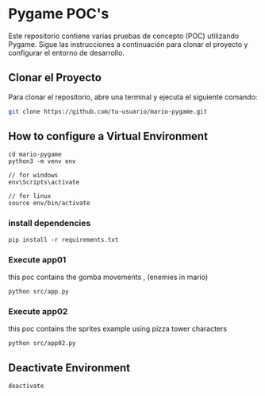 # Pygame POC's

Este repositorio contiene varias pruebas de concepto (POC) utilizando Pygame. Sigue las instrucciones a continuación para clonar el proyecto y configurar el entorno de desarrollo.

## Clonar el Proyecto

Para clonar el repositorio, abre una terminal y ejecuta el siguiente comando:

```sh
git clone https://github.com/tu-usuario/mario-pygame.git


```
## How to configure a Virtual Environment
```
cd mario-pygame
python3 -m venv env

// for windows 
env\Scripts\activate

// for linux
source env/bin/activate

```



### install dependencies 
```
pip install -r requirements.txt

```

### Execute app01
this poc contains the gomba movements , (enemies in mario)
```
python src/app.py

```
### Execute app02 
this poc contains the sprites example using pizza tower characters
```
python src/app02.py
```


## Deactivate Environment

```
deactivate

```

